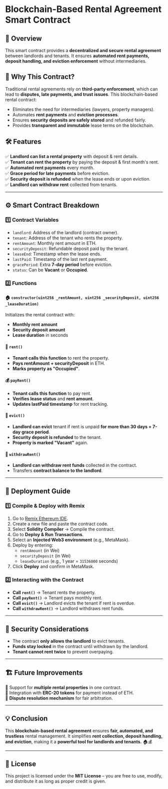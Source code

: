 # Blockchain-Based Rental Agreement Smart Contract

## 📌 Overview

This smart contract provides a **decentralized and secure rental agreement** between landlords and tenants. It ensures **automated rent payments, deposit handling, and eviction enforcement** without intermediaries.

## 🎯 Why This Contract?

Traditional rental agreements rely on **third-party enforcement**, which can lead to **disputes, late payments, and trust issues**. This blockchain-based rental contract:

- Eliminates the need for intermediaries (lawyers, property managers).
- Automates **rent payments** and **eviction processes**.
- Ensures **security deposits are safely stored** and refunded fairly.
- Provides **transparent and immutable** lease terms on the blockchain.

## 🛠️ Features

✅ **Landlord can list a rental property** with deposit & rent details.  
✅ **Tenant can rent the property** by paying the deposit & first month's rent.  
✅ **Automated rent payments** every month.  
✅ **Grace period for late payments** before eviction.  
✅ **Security deposit is refunded** when the lease ends or upon eviction.  
✅ **Landlord can withdraw rent** collected from tenants.

---

## ⚙️ Smart Contract Breakdown

### **1️⃣ Contract Variables**

- `landlord`: Address of the landlord (contract owner).
- `tenant`: Address of the tenant who rents the property.
- `rentAmount`: Monthly rent amount in ETH.
- `securityDeposit`: Refundable deposit paid by the tenant.
- `leaseEnd`: Timestamp when the lease ends.
- `lastPaid`: Timestamp of the last rent payment.
- `gracePeriod`: Extra **7-day period** before eviction.
- `status`: Can be **Vacant** or **Occupied**.

### **2️⃣ Functions**

#### 🏠 `constructor(uint256 _rentAmount, uint256 _securityDeposit, uint256 _leaseDuration)`

Initializes the rental contract with:

- **Monthly rent amount**
- **Security deposit amount**
- **Lease duration** in seconds

#### 🏡 `rent()`

- **Tenant calls this function** to rent the property.
- **Pays rentAmount + securityDeposit** in ETH.
- **Marks property as "Occupied"**.

#### 💰 `payRent()`

- **Tenant calls this function** to pay rent.
- **Verifies lease status** and **rent amount**.
- **Updates lastPaid timestamp** for rent tracking.

#### 🚪 `evict()`

- **Landlord can evict** tenant if rent is unpaid **for more than 30 days + 7-day grace period**.
- **Security deposit is refunded** to the tenant.
- **Property is marked "Vacant"** again.

#### 🏦 `withdrawRent()`

- **Landlord can withdraw rent funds** collected in the contract.
- Transfers **contract balance to the landlord**.

---

## 📌 Deployment Guide

### **1️⃣ Compile & Deploy with Remix**

1. Go to [Remix Ethereum IDE](https://remix.ethereum.org/).
2. Create a new file and paste the contract code.
3. Select **Solidity Compiler** → Compile the contract.
4. Go to **Deploy & Run Transactions**.
5. Select an **Injected Web3 environment** (e.g., MetaMask).
6. Deploy by entering:
   - `rentAmount` (in Wei)
   - `securityDeposit` (in Wei)
   - `leaseDuration` (e.g., 1 year = `31536000` seconds)
7. Click **Deploy** and confirm in MetaMask.

### **2️⃣ Interacting with the Contract**

- **Call `rent()`** → Tenant rents the property.
- **Call `payRent()`** → Tenant pays monthly rent.
- **Call `evict()`** → Landlord evicts the tenant if rent is overdue.
- **Call `withdrawRent()`** → Landlord withdraws rent funds.

---

## 🔐 Security Considerations

- The contract **only allows the landlord** to evict tenants.
- **Funds stay locked** in the contract until withdrawn by the landlord.
- **Tenant cannot rent twice** to prevent overpaying.

---

## 🏗️ Future Improvements

🔹 Support for **multiple rental properties** in one contract.  
🔹 Integration with **ERC-20 tokens** for payment instead of ETH.  
🔹 **Dispute resolution mechanism** for fair arbitration.

---

## 💡 Conclusion

This **blockchain-based rental agreement** ensures **fair, automated, and trustless** rental management. It simplifies **rent collection, deposit handling, and eviction**, making it a **powerful tool for landlords and tenants.** 🏠💰

---

## 📜 License

This project is licensed under the **MIT License** – you are free to use, modify, and distribute it as long as proper credit is given.
